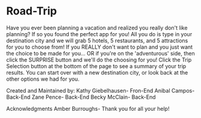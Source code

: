# Road-Trip

Have you ever been planning a vacation and realized you really don't like planning?  If so you found the perfect app for you!  All you do is type in your destination city and we will grab 5 hotels, 5 restaurants, and 5 attractions for you to choose from!  If you REALLY don't want to plan and you just want the choice to be made for you... OR if you're on the 'adventurous' side, then click the SURPRISE button and we'll do the choosing for you!  Click the Trip Selection button at the bottom of the page to see a summary of your trip results.  You can start over with a new destination city, or look back at the other options we had for you.

Created and Maintained by:
Kathy Giebelhausen- Fron-End
Anibal Campos- Back-End
Zane Pence- Back-End
Becky McClain- Back-End

Acknowledgments
Amber Burroughs- Thank you for all your help!